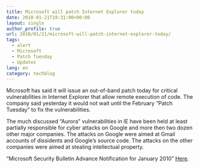 ```yaml
---
title: Microsoft will patch Internet Explorer today
date: 2010-01-21T19:31:00+00:00
layout: single
author_profile: true
url: 2010/01/21/microsoft-will-patch-internet-explorer-today/
tags:
  - alert
  - Microsoft
  - Patch Tuesday
  - Updates
lang: en
category: techblog
---
```

Microsoft has said it will issue an out-of-band patch today for critical vulnerabilities in Internet Explorer that allow remote execution of code. The company said yesterday it would not wait until the February “Patch Tuesday” to fix the vulnerabilities.

The much discussed “Aurora” vulnerabilities in IE have been held at least partially responsible for cyber attacks on Google and more then two dozen other major companies. The attacks on Google were aimed at Gmail accounts of dissidents and Google’s source code. The attacks on the other companies were aimed at stealing intellectual property.

“Microsoft Security Bulletin Advance Notification for January 2010” [Here](http://www.microsoft.com/technet/security/bulletin/ms10-jan.mspx).